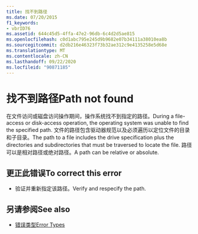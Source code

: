 ```yaml
---
title: 找不到路径
ms.date: 07/20/2015
f1_keywords:
- vbrID76
ms.assetid: 644c45d5-4ffa-47e2-96db-6c4d2d5ae815
ms.openlocfilehash: c0d1abc795e245d9b9682e07b34111a38010ea8b
ms.sourcegitcommit: d2db216e46323f73b32ae312c9e4135258e5d68e
ms.translationtype: MT
ms.contentlocale: zh-CN
ms.lasthandoff: 09/22/2020
ms.locfileid: "90871185"
---
```

# <a name="path-not-found"></a><span data-ttu-id="2da94-102">找不到路径</span><span class="sxs-lookup"><span data-stu-id="2da94-102">Path not found</span></span>

<span data-ttu-id="2da94-103">在文件访问或磁盘访问操作期间，操作系统找不到指定的路径。</span><span class="sxs-lookup"><span data-stu-id="2da94-103">During a file-access or disk-access operation, the operating system was unable to find the specified path.</span></span> <span data-ttu-id="2da94-104">文件的路径包含驱动器规范以及必须遍历以定位文件的目录和子目录。</span><span class="sxs-lookup"><span data-stu-id="2da94-104">The path to a file includes the drive specification plus the directories and subdirectories that must be traversed to locate the file.</span></span> <span data-ttu-id="2da94-105">路径可以是相对路径或绝对路径。</span><span class="sxs-lookup"><span data-stu-id="2da94-105">A path can be relative or absolute.</span></span>  
  
## <a name="to-correct-this-error"></a><span data-ttu-id="2da94-106">更正此错误</span><span class="sxs-lookup"><span data-stu-id="2da94-106">To correct this error</span></span>  
  
- <span data-ttu-id="2da94-107">验证并重新指定该路径。</span><span class="sxs-lookup"><span data-stu-id="2da94-107">Verify and respecify the path.</span></span>  
  
## <a name="see-also"></a><span data-ttu-id="2da94-108">另请参阅</span><span class="sxs-lookup"><span data-stu-id="2da94-108">See also</span></span>

- [<span data-ttu-id="2da94-109">错误类型</span><span class="sxs-lookup"><span data-stu-id="2da94-109">Error Types</span></span>](../../programming-guide/language-features/error-types.md)
